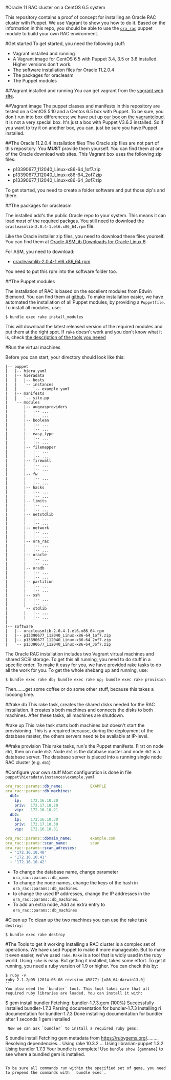 
#Oracle 11 RAC cluster on a CentOS 6.5 system

This repository contains a proof of concept for installing an Oracle RAC cluster with Puppet.  We use Vagrant to show you how to do it. Based on the information in this repo, you should be able to use the [`ora_rac`](https://github.com/hajee/ora_rac) puppet module to build your own RAC environment.

#Get started
To get started, you need the following stuff:
- Vagrant installed and running
- A Vagrant image for CentOS 6.5 with Puppet 3.4, 3.5 or 3.6 installed. Higher versions don't work.
- The software installation files for Oracle 11.2.0.4
- The packages for oracleasm
- The Puppet modules

##Vagrant installed and running
You can get vagrant from the [vagrant web site](https://www.vagrantup.com/).

##Vagrant image
The puppet classes and manifests in this repository are  tested on a CentOS 5.10 and a Centos 6.5 box with Puppet.  To be sure, you don't run into box differences; we have put up [our box on the vagrantcloud](https://vagrantcloud.com/hajee/boxes/centos-6.5-x86_64). It is not a very special box. It's just a box with Puppet V3.6.2 installed. So if you want to try it on another box, you can, just be sure you have Puppet installed.

##The Oracle 11.2.0.4 installation files
 The Oracle zip files are not part of this repository. You **MUST** provide them yourself. You can find them at one of the Oracle download web sites. This Vagrant box uses the following zip files:
- p13390677_112040_Linux-x86-64_1of7.zip
- p13390677_112040_Linux-x86-64_2of7.zip
- p13390677_112040_Linux-x86-64_3of7.zip

To get started, you need to create a folder software and put those zip's and there.

##The packages for oracleasm

The installed add's the public Oracle repo to your system. This means it can load *most*  of the required packges. You still need to download the `oracleasmlib-2.0.4-1.el6.x86_64.rpm` file.

Like the Oracle installer zip files, you need to download these files yourself. You can find them at [Oracle ASMLib Downloads for Oracle Linux 6](http://www.oracle.com/technetwork/server-storage/linux/asmlib/ol6-1709075.html)

For ASM, you need to download:

- [oracleasmlib-2.0.4-1.el6.x86_64.rpm](http://download.oracle.com/otn_software/asmlib/oracleasmlib-2.0.4-1.el6.x86_64.rpm)

You need to put this rpm into the software folder too.

##The Puppet modules

The installation of RAC is based on the excellent modules from Edwin Biemond. You can find them at [github](https://github.com/biemond/biemond-oradb). To make installation easier, we have automated the installation of all Puppet modules, by providing a `Puppetfile`. To install all modules, use:

```
$ bundle exec rake install_modules
```

This will download the latest released version of the required modules and put them at the right spot. If `rake` doesn't work and you don't know what it is, check [the description of the tools you neeed](#the-tools-to-get-it-working)


#Run the virtual machines


Before you can start, your directory should look like this:

```
|-- puppet
|   |-- hiera.yaml
|   |-- hieradata
|   |   |-- hosts
|   |   `-- instances
|   |       `-- example.yaml
|   |-- manifests
|   |   `-- site.pp
|   `-- modules
|       |-- augeasproviders
|       |   |-- ...
|       |   |-- ...
|       |-- boolean
|       |   |-- ...
|       |   |-- ...
|       |-- easy_type
|       |   |-- ...
|       |   |-- ...
|       |-- filemapper
|       |   |-- ...
|       |   |-- ...
|       |-- firewall
|       |   |-- ...
|       |   |-- ...
|       |-- fw
|       |   |-- ...
|       |   |-- ...
|       |-- hacks
|       |   |-- ...
|       |   |-- ...
|       |-- limits
|       |   |-- ...
|       |   |-- ...
|       |-- netstdlib
|       |   |-- ...
|       |   |-- ...
|       |-- network
|       |   |-- ...
|       |   |-- ...
|       |-- ora_rac
|       |   |-- ...
|       |   |-- ...
|       |-- oracle
|       |   |-- ...
|       |   |-- ...
|       |-- oradb
|       |   |-- ...
|       |   |-- ...
|       |-- partition
|       |   |-- ...
|       |   |-- ...
|       |-- ssh
|       |   |-- ...
|       |   |-- ...
|       `-- stdlib
|       |   |-- ...
|       |   |-- ...
|
|-- software
|   |-- oracleasmlib-2.0.4-1.el6.x86_64.rpm
|   |-- p13390677_112040_Linux-x86-64_1of7.zip
|   |-- p13390677_112040_Linux-x86-64_2of7.zip
|   `-- p13390677_112040_Linux-x86-64_3of7.zip
```


The Oracle RAC installation includes two Vagrant virtual machines and shared SCSI storage. To get this all running, you need to do stuff in a specific order. To make it easy for you, we have provided rake tasks to do all the work for you. To get the whole shebang up and running, use:

```
$ bundle exec rake db; bundle exec rake up; bundle exec rake provision
```

Then.......get some coffee or do some other stuff, because this takes a loooong time.


##rake db
This rake task, creates the shared disks needed for the RAC installation. It creates's both machines and connects the disks to both machines. After these tasks, all machines are shutdown.

#rake up
This rake task starts both machines but doesn't start the provisioning. This is a required because, during the deployment of the database master, the others servers need te be available at IP-level.

##rake provision
This rake tasks, run's the Puppet manifests. First on node `db1`, then on node `db2`. Node `db1` is the database master and node `db2` is a database server. The database server is placed into a running single node RAC cluster (e.g. `db1`)

#Configure your own stuff
Most configuration is done in file `puppet\hieradata\instances\example.yaml`
```yaml
ora_rac::params::db_name:            EXAMPLE
ora_rac::params::db_machines:
  db1:
    ip:    172.16.10.20
    priv:  172.17.10.20
    vip:   172.16.10.21
  db2:
    ip:    172.16.10.30
    priv:  172.17.10.30
    vip:   172.16.10.31

ora_rac::params::domain_name:        example.com
ora_rac::params::scan_name:          scan
ora_rac::params::scan_adresses:
  - '172.16.10.40'
  - '172.16.10.41'
  - '172.16.10.42'
```
- To change the database name, change parameter `ora_rac::params::db_name`.
- To change the node names, change the keys of the hash in `ora_rac::params::db_machines`.
- to change the used IP addresses, change the IP addresses in the `ora_rac::params::db_machines`.
- To add an extra node, Add an extra entry to `ora_rac::params::db_machines`

#Clean up
To clean up the two machines you can use the rake task ` destroy`:

```
$ bundle exec rake destroy
```

#The Tools to get it working
Installing a RAC cluster is a complex set of operations. We have used Puppet to make it more manageable. But to make it even easier, we've used `rake`. `Rake` is a tool that is widly used in the ruby world.  Using `rake` is easy. But getting it installed, takes some effort. To get it running, you need a ruby version of 1.9 or higher. You can check this by:

````
$ ruby -v
ruby 2.1.2p95 (2014-05-08 revision 45877) [x86_64-darwin13.0]
```
You also need the `bundler` tool. This tool takes care that all required ruby libraries are loaded. You can install it with:

````
$ gem install bundler
Fetching: bundler-1.7.3.gem (100%)
Successfully installed bundler-1.7.3
Parsing documentation for bundler-1.7.3
Installing ri documentation for bundler-1.7.3
Done installing documentation for bundler after 1 seconds
1 gem installed
```
 Now we can ask `bundler` to install a required ruby gems:

```
$ bundle install
Fetching gem metadata from https://rubygems.org/.........
Resolving dependencies...
Using rake 10.3.2
...
Using librarian-puppet 1.3.2
Using bundler 1.7.3
Your bundle is complete!
Use `bundle show [gemname]` to see where a bundled gem is installed.
```

To be sure all commands run within the specified set of gems, you need to prepend the commands with ` bundle exec`.


